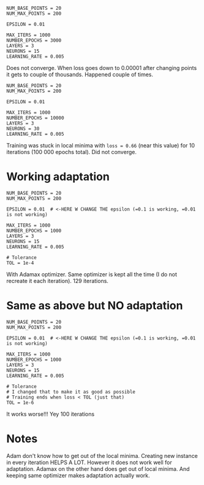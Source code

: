 
```
NUM_BASE_POINTS = 20
NUM_MAX_POINTS = 200

EPSILON = 0.01 

MAX_ITERS = 1000
NUMBER_EPOCHS = 3000
LAYERS = 3
NEURONS = 15
LEARNING_RATE = 0.005
```
Does not converge. When loss goes down to 0.00001 after changing points it gets to couple of thousands. Happened couple of times.

```
NUM_BASE_POINTS = 20
NUM_MAX_POINTS = 200

EPSILON = 0.01

MAX_ITERS = 1000
NUMBER_EPOCHS = 10000
LAYERS = 3
NEURONS = 30
LEARNING_RATE = 0.005
```
Training was stuck in local minima with `loss = 0.66` (near this value) for 10 iterations (100 000 epochs total). Did not converge.

# Working adaptation

```
NUM_BASE_POINTS = 20
NUM_MAX_POINTS = 200

EPSILON = 0.01  # <-HERE W CHANGE THE epsilon (=0.1 is working, =0.01 is not working)

MAX_ITERS = 1000
NUMBER_EPOCHS = 1000
LAYERS = 3
NEURONS = 15
LEARNING_RATE = 0.005

# Tolerance
TOL = 1e-4
```
With Adamax optimizer. Same optimizer is kept all the time (I do not recreate it each iteration). 129 iterations.

# Same as above but NO adaptation

```
NUM_BASE_POINTS = 20
NUM_MAX_POINTS = 200

EPSILON = 0.01  # <-HERE W CHANGE THE epsilon (=0.1 is working, =0.01 is not working)

MAX_ITERS = 1000
NUMBER_EPOCHS = 1000
LAYERS = 3
NEURONS = 15
LEARNING_RATE = 0.005

# Tolerance
# I changed that to make it as good as possible
# Training ends when loss < TOL (just that)
TOL = 1e-6 
```

It works worse!!! Yey
100 iterations

# Notes
Adam don't know how to get out of the local minima. Creating new instance in every iteration HELPS A LOT. However it does not work well for adaptation. Adamax on the other hand does get out of local minima. And keeping same optimizer makes adaptation actually work.
